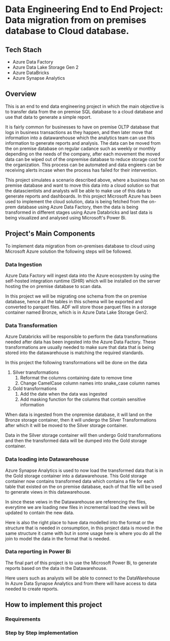 # Data Engineering End to End Project: Data migration from on premises database to Cloud database.

## Tech Stach
- Azure Data Factory 
- Azure Data Lake Storage Gen 2
- Azure DataBricks
- Azure Synapse Analytics

## Overview
This is an end to end data engineering project in which the main objective is to transfer data from the on premise SQL database to a cloud database and use that data to generate a simple report.

It is fairly common for businesses to have on premise OLTP database that logs in business transactions as they happen, and then later move that information into a datawarehouse which the analytics team can use this information to generate reports and analysis. The data can be moved from the on premise database on regular cadance such as weekly or monthly depending on the needs of the company, after each movement the moved data can be wiped out of the onpremise database to reduce storage cost for the organization. This process can be automated and data engieers can be receiving alerts incase when the process has failed for their intervention.


This project simulates a scenario described above, where a business has on premise database and want to move this data into a cloud solution so that the datascientists and analysts will be able to make use of this data to generate reports and dashboards. In this project Microsoft Azure has been used to implement the cloud solution, data is being fetched from the on-prem database using Azure Data Factory, then the data is being transformed in different stages using Azure Databricks and last data is being visualized and analysed using Microsoft's Power Bi.

## Project's Main Components
To implement data migration from on-premises database to cloud using Microsoft Azure solution the following steps will be followed.

### Data Ingestion 
Azure Data Factory will ingest data into the Azure ecosystem by using the self-hosted integration runtime (SHIR) which will be installed on the server hosting the on premise database to scan data.

In this project we will be migrating one schema from the on premise database, hence all the tables in this schema will be exported and converted to parquet files. ADF will store those parquet files in a storage container named Bronze, which is in Azure Data Lake Storage Gen2.

### Data Transformation
Azure Databricks will be responsible to perform the data transformations needed after data has been ingested into the Azure Data Factory. These transformations are usually needed to make sure that data that is being stored into the datawarehouse is matching the required standards.

In this project the following transformations will be done on the data 
1. Silver transformations
    1. Reformat the columns containing date to remove time
    1. Change CamelCase column names into snake_case column names
1. Gold transformations
    1. Add the date when the data was ingested
    1. Add masking function for the columns that contain sensitive information

When data is ingested from the onpremise database, it will land on the Bronze storage container, then it will undergo the Silver Transformations after which it will be moved to the Silver storage container.

Data in the Silver storage container will then undergo Gold transformations and then the transformed data will be dumped into the Gold storage container.

 ### Data loading into Datawarehouse
 Azure Synapse Analytics is used to now load the transformed data that is in the Gold storage container into a datawarehouse. This Gold storage container now contains transformed data which contains a file for each table that existed on the on premise database, each of that file will be used to generate views in this datawarehouse.

 In since these veiws in the Datawarehouse are referencing the files, everytime we are loading new files in incremental load the views will be updated to contain the new data.

 Here is also the right place to have data modelled into the format or the structure that is needed in consumption, in this project data is moved in the same structure it came with but in some usage here is where you do all the join to model the data in the format that is needed.
 
 ### Data reporting in Power Bi
 The final part of this project is to use the Microsoft Power Bi, to generate reports based on the data in the Datawarehouse. 

 Here users such as analysts will be able to connect to the DataWarehouse In Azure Data Synapse Analytics and from there will have access to data needed to create reports.

## How to implement this project
### Requirements
### Step by Step implementation


